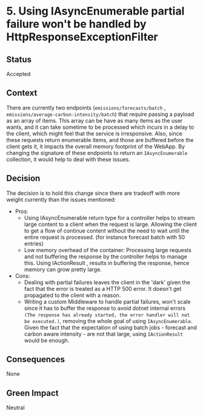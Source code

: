 # 5. Using IAsyncEnumerable partial failure won't be handled by HttpResponseExceptionFilter

## Status
Accepted

## Context
There are currently two endpoints (`emissions/forecasts/batch` , `emissions/average-carbon-intensity/batch`) that require passing a payload as an array of items. This array can be have as many items as the user wants, and it can take sometime to be processed which incurs in a delay to the client, which might feel that the service is irresponsive. Also, since these requests return enumerable items, and those are buffered before the client gets it, it impacts the overall memory footprint of the WebApp. By changing the signature of these endpoints to return an `IAsyncEnumerable` collection, it would help to deal with these issues.

## Decision
The decision is to hold this change since there are tradeoff with more weight currently than the issues mentioned:

- Pros:
    - Using IAsyncEnumerable return type for a controller helps to stream large content to a client when the request is large. Allowing the client to get a flow of continue content without the need to wait until the entire request is processed. (for instance forecast batch with 50 entries)
    - Low memory overhead of the container: Processing large requests and not buffering the response by the controller helps to manage this. Using IActionResult , results in buffering the response, hence memory can grow pretty large.
- Cons:
    - Dealing with partial failures leaves the client in the 'dark' given the fact that the error is treated as a HTTP 500 error. It doesn't get propagated to the client with a reason.
    - Writing a custom Middleware to handle partial failures, won't scale since it has to buffer the response to avoid dotnet internal errors `(The response has already started, the error handler will not be executed.)`, removing the whole goal of using `IAsyncEnumerable`.
Given the fact that the expectation of using batch jobs - forecast and carbon aware intensity - are not that large, using `IActionResult` would be enough.

## Consequences
None

## Green Impact
Neutral
